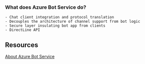 ### What does Azure Bot Service do?

    - Chat client integration and protocol translation
    - Decouples the architecture of channel support from bot logic
    - Secure layer insulating bot app from clients
    - DirectLine API

## Resources

[About Azure Bot Service](https://docs.microsoft.com/en-us/azure/bot-service/bot-service-overview-introduction?view=azure-bot-service-4.0)